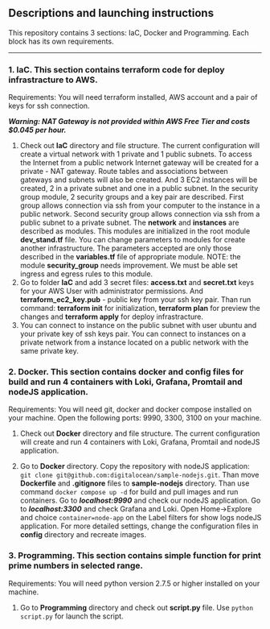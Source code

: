 Descriptions and launching instructions
---
This repository contains 3 sections: IaC, Docker and Programming. Each block has its own requirements.

-----------------------------------
### 1. IaC. This section contains terraform code for deploy infrastracture to AWS.
Requirements:
You will need terraform installed, AWS account and a pair of keys for ssh connection. 

***Warning: NAT Gateway is not provided within AWS Free Tier and costs $0.045 per hour.***

1. Check out **IaC** directory and file structure. The current configuration will create a virtual network with 1 private and 1 public subnets. To access the Internet from a public network Internet gateway will be created for a private - NAT gateway. Route tables and associations between gateways and subnets will also be created. And 3 EC2 instances will be created, 2 in a private subnet and one in a public subnet.
  In the security group module, 2 security groups and a key pair are described. First group allows connection via ssh from your computer to the instance in a public network. Second security group allows connection via ssh from a public subnet to a private subnet. 
  The **network** and **instances** are described as modules. This modules are initialized in the root module **dev_stand.tf** file. You can change parameters to modules for create another infrastructure. The parameters accepted are only those described in the **variables.tf** file of appropriate module.
NOTE: the module **security_group** needs improvement. We must be able set ingress and egress rules to this module.
2.  Go to folder **IaC** and add 3 secret files: **access.txt** and **secret.txt** keys for your AWS User with administrator permissions. And **terraform_ec2_key.pub** - public key from your ssh key pair. Than run command: **terraform init** for initialization, **terraform plan** for preview the changes and **terraform apply** for deploy infrastracture.
3.  You can connect to instance on the public subnet with user ubuntu and your private key of ssh keys pair. You can connect to instances on a private network from a instance located on a public network with the same private key.


### 2. Docker. This section contains docker and config files for build and run 4 containers with Loki, Grafana, Promtail and nodeJS application.
Requirements:
You will need git, docker and docker compose installed on your machine. Open the following ports: 9990, 3300, 3100 on your machine.

1. Check out **Docker** directory and file structure. The current configuration will create and run 4 containers with Loki, Grafana, Promtail and nodeJS application.
  
2.  Go to **Docker** directory. Copy the repository with nodeJS application: ```git clone git@github.com:digitalocean/sample-nodejs.git```. Than move **Dockerfile** and **.gitignore** files to **sample-nodejs** directory. Than use command ```docker compose up -d``` for build and pull images and run containers. Go to ***localhost:9990*** and check our nodeJS application. Go to ***localhost:3300*** and check Grafana and Loki. Open Home->Explore and choice ```container=node-app``` on the Label filters for show logs nodeJS application. For more detailed settings, change the configuration files in **config** directory and recreate images.

### 3. Programming. This section contains simple function for print prime numbers in selected range.
Requirements:
You will need python version 2.7.5 or higher installed on your machine.

1. Go to **Programming** directory and check out **script.py** file. Use ```python script.py``` for launch the script.
   



